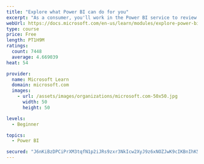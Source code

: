 ```yaml
---
title: "Explore what Power BI can do for you"
excerpt: "As a consumer, you'll work in the Power BI service to review and interact with content that has been shared with you. This module provides the foundational information that you need to work effectively in the Power BI service."
webUrl: https://docs.microsoft.com/en-us/learn/modules/explore-power-bi-service/
type: course
price: Free
length: PT1H9M
ratings:
  count: 7448
  average: 4.669039
heat: 54

provider:
  name: Microsoft Learn
  domain: microsoft.com
  images:
    - url: /assets/images/organizations/microsoft.com-50x50.jpg
      width: 50
      height: 50

levels:
  - Beginner

topics:
  - Power BI

secured: "J6nKiBzDPCiPrXM3tqfN1p2iJRs9zxr3NkIcw2XyJ9z6xNOZJwK9cIKBnIhK5HS6m4VARmDA1/MidLdaBcLoc4OaiPSRXRlHS9QggWMHIytOKjJXyyEnhkFixRcZ88VU/wVo58tVvclVB9G2fg+mkI0M5a25qhKsbdkBvPv5snnq7AxLA8aotAmgpuBs4F28vVFrj2/z/LfeEowKrgeJHZSQzA4QNgArj0LOouZY2mbnRy+IpnMZ66rtbXcN7b9sXCwRiVXH1SVAqgxHyceNA6+6iziWNalTTs8KM6gEOU/fxf/e1nwZRKtHU0vTc9ydg6KYpCsZMcpNaZxuVDOXmih0bGtap0WTVKa6vcgsZY64/AZh8DZ+RACgk/tU/sJvQYxMWgAbx1FXPIwMPzltOEl2GxuB18gn2wShrlx8pQQ=;3RMlk9pUW1nxyKK77Q8B6A=="
---
```


